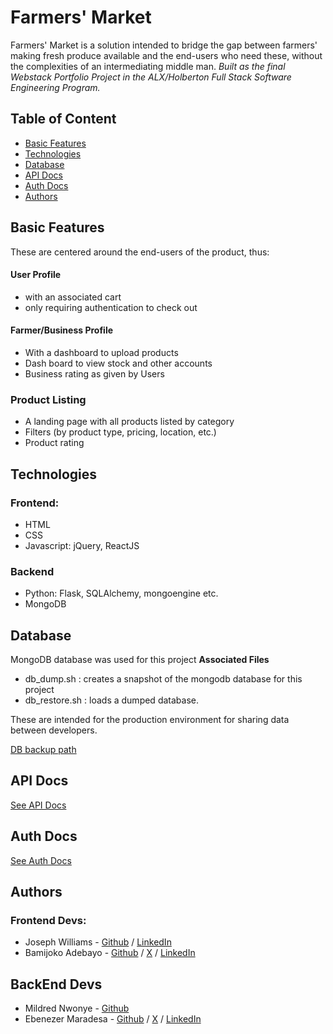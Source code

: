 # Farmers' Market
Farmers' Market is a solution intended to bridge the gap between farmers' making fresh produce available and the end-users who need these, without the complexities of an intermediating middle man.
_Built as the final Webstack Portfolio Project in the ALX/Holberton Full Stack Software Engineering Program._


## Table of Content
* [Basic Features](#features)
* [Technologies](#technologies)
* [Database](#database)
* [API Docs](#api-docs)
* [Auth Docs](#auth-docs)
* [Authors](#authors)


## Basic Features
These are centered around the end-users of the product, thus:
#### User Profile
* with an associated cart
* only requiring authentication to check out


#### Farmer/Business Profile 
* With a dashboard to upload products
* Dash board to view stock and other accounts
* Business rating as given by Users

### Product Listing
* A landing page with all products listed by category
* Filters (by product type, pricing, location, etc.)
* Product rating


## Technologies
### Frontend:
* HTML
* CSS
* Javascript: jQuery, ReactJS

### Backend
* Python: Flask, SQLAlchemy, mongoengine etc.
* MongoDB

## Database
MongoDB database was used for this project
**Associated Files**
- db_dump.sh : creates a snapshot of the mongodb database for this project
- db_restore.sh : loads a dumped database.

These are intended for the production environment for sharing data between developers.

[DB backup path]('./backend/database/mongo-backup')



## API Docs
[See API Docs](backend/api/v1/README.md)

## Auth Docs
[See Auth Docs](backend/auth/README.md)

## Authors

### Frontend Devs:
* Joseph Williams - [Github](https://github.com/Thinktanksy) / [LinkedIn](https:/linkedin.com/in/joseph-williams-076a62270)
* Bamijoko Adebayo - [Github](https://github.com/thenumber1boss) / [X](https://x.com/thenumber1_boss) / [LinkedIn](https://linkedin.com/in/thenumber1boss)

## BackEnd Devs
* Mildred Nwonye - [Github](https://github.com/MildredJessica)
* Ebenezer Maradesa - [Github](https://github.com/maradeben) / [X](https://x.com/maradeben) / [LinkedIn](https://linkedin.com/in/ebenezer-maradesa)
